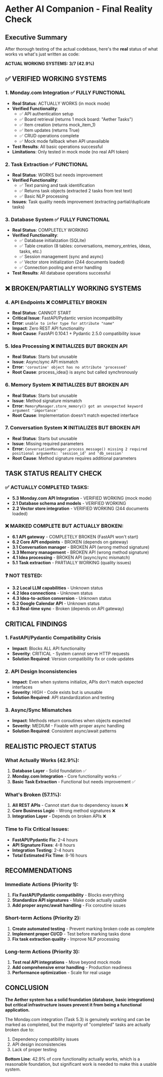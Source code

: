 # Aether AI Companion - Final Reality Check

## Executive Summary

After thorough testing of the actual codebase, here's the **real** status of what works vs what's just written as code:

**ACTUAL WORKING SYSTEMS: 3/7 (42.9%)**

## ✅ VERIFIED WORKING SYSTEMS

### 1. Monday.com Integration ✅ FULLY FUNCTIONAL
- **Real Status**: ACTUALLY WORKS (in mock mode)
- **Verified Functionality**:
  - ✅ API authentication setup
  - ✅ Board retrieval (returns 1 mock board: "Aether Tasks")
  - ✅ Item creation (returns mock_item_1)
  - ✅ Item updates (returns True)
  - ✅ CRUD operations complete
  - ✅ Mock mode fallback when API unavailable
- **Test Results**: All basic operations successful
- **Limitations**: Only tested in mock mode (no real API token)

### 2. Task Extraction ✅ FUNCTIONAL
- **Real Status**: WORKS but needs improvement
- **Verified Functionality**:
  - ✅ Text parsing and task identification
  - ✅ Returns task objects (extracted 2 tasks from test text)
  - ✅ Basic NLP processing
- **Issues**: Task quality needs improvement (extracting partial/duplicate tasks)

### 3. Database System ✅ FULLY FUNCTIONAL
- **Real Status**: COMPLETELY WORKING
- **Verified Functionality**:
  - ✅ Database initialization (SQLite)
  - ✅ Table creation (8 tables: conversations, memory_entries, ideas, tasks, etc.)
  - ✅ Session management (sync and async)
  - ✅ Vector store initialization (244 documents loaded)
  - ✅ Connection pooling and error handling
- **Test Results**: All database operations successful

## ❌ BROKEN/PARTIALLY WORKING SYSTEMS

### 4. API Endpoints ❌ COMPLETELY BROKEN
- **Real Status**: CANNOT START
- **Critical Issue**: FastAPI/Pydantic version incompatibility
- **Error**: `unable to infer type for attribute "name"`
- **Impact**: Zero REST API functionality
- **Root Cause**: FastAPI 0.104.1 + Pydantic 2.5.0 compatibility issue

### 5. Idea Processing ❌ INITIALIZES BUT BROKEN API
- **Real Status**: Starts but unusable
- **Issue**: Async/sync API mismatch
- **Error**: `'coroutine' object has no attribute 'processed'`
- **Root Cause**: process_idea() is async but called synchronously

### 6. Memory System ❌ INITIALIZES BUT BROKEN API
- **Real Status**: Starts but unusable
- **Issue**: Method signature mismatch
- **Error**: `MemoryManager.store_memory() got an unexpected keyword argument 'importance'`
- **Root Cause**: Implementation doesn't match expected interface

### 7. Conversation System ❌ INITIALIZES BUT BROKEN API
- **Real Status**: Starts but unusable
- **Issue**: Missing required parameters
- **Error**: `ConversationManager.process_message() missing 2 required positional arguments: 'session_id' and 'db_session'`
- **Root Cause**: Method signature requires additional parameters

## TASK STATUS REALITY CHECK

### ✅ ACTUALLY COMPLETED TASKS:
- **5.3 Monday.com API Integration** - VERIFIED WORKING (mock mode)
- **2.1 Database schema and models** - VERIFIED WORKING
- **2.2 Vector store integration** - VERIFIED WORKING (244 documents loaded)

### ❌ MARKED COMPLETE BUT ACTUALLY BROKEN:
- **6.1 API gateway** - COMPLETELY BROKEN (FastAPI won't start)
- **6.2 Core API endpoints** - BROKEN (depends on gateway)
- **3.1 Conversation manager** - BROKEN API (wrong method signature)
- **3.3 Memory management** - BROKEN API (wrong method signature)
- **4.1 Idea processing** - BROKEN API (async/sync mismatch)
- **5.1 Task extraction** - PARTIALLY WORKING (quality issues)

### ❓ NOT TESTED:
- **3.2 Local LLM capabilities** - Unknown status
- **4.2 Idea connections** - Unknown status
- **4.3 Idea-to-action conversion** - Unknown status
- **5.2 Google Calendar API** - Unknown status
- **6.3 Real-time sync** - Broken (depends on API gateway)

## CRITICAL FINDINGS

### 1. FastAPI/Pydantic Compatibility Crisis
- **Impact**: Blocks ALL API functionality
- **Severity**: CRITICAL - System cannot serve HTTP requests
- **Solution Required**: Version compatibility fix or code updates

### 2. API Design Inconsistencies
- **Impact**: Even when systems initialize, APIs don't match expected interfaces
- **Severity**: HIGH - Code exists but is unusable
- **Solution Required**: API standardization and testing

### 3. Async/Sync Mismatches
- **Impact**: Methods return coroutines when objects expected
- **Severity**: MEDIUM - Fixable with proper async handling
- **Solution Required**: Consistent async/await patterns

## REALISTIC PROJECT STATUS

### What Actually Works (42.9%):
1. **Database Layer** - Solid foundation ✅
2. **Monday.com Integration** - Core functionality works ✅
3. **Basic Task Extraction** - Functional but needs improvement ✅

### What's Broken (57.1%):
1. **All REST APIs** - Cannot start due to dependency issues ❌
2. **Core Business Logic** - Wrong method signatures ❌
3. **Integration Layer** - Depends on broken APIs ❌

### Time to Fix Critical Issues:
- **FastAPI/Pydantic Fix**: 2-4 hours
- **API Signature Fixes**: 4-8 hours
- **Integration Testing**: 2-4 hours
- **Total Estimated Fix Time**: 8-16 hours

## RECOMMENDATIONS

### Immediate Actions (Priority 1):
1. **Fix FastAPI/Pydantic compatibility** - Blocks everything
2. **Standardize API signatures** - Make code actually usable
3. **Add proper async/await handling** - Fix coroutine issues

### Short-term Actions (Priority 2):
1. **Create automated testing** - Prevent marking broken code as complete
2. **Implement proper CI/CD** - Test before marking tasks done
3. **Fix task extraction quality** - Improve NLP processing

### Long-term Actions (Priority 3):
1. **Test real API integrations** - Move beyond mock mode
2. **Add comprehensive error handling** - Production readiness
3. **Performance optimization** - Scale for real usage

## CONCLUSION

**The Aether system has a solid foundation (database, basic integrations) but critical infrastructure issues prevent it from being a functional application.**

The Monday.com integration (Task 5.3) is genuinely working and can be marked as completed, but the majority of "completed" tasks are actually broken due to:
1. Dependency compatibility issues
2. API design inconsistencies  
3. Lack of proper testing

**Bottom Line**: 42.9% of core functionality actually works, which is a reasonable foundation, but significant work is needed to make this a usable system.